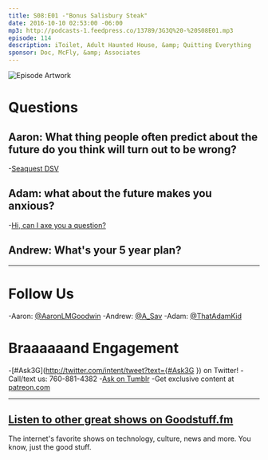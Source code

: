 ```yaml
---
title: S08:E01 -"Bonus Salisbury Steak"
date: 2016-10-10 02:53:00 -06:00
mp3: http://podcasts-1.feedpress.co/13789/3G3Q%20-%20S08E01.mp3
episode: 114
description: iToilet, Adult Haunted House, &amp; Quitting Everything
sponsor: Doc, McFly, &amp; Associates
---
```


![Episode Artwork][1]

# Questions

## Aaron: What thing people often predict about the future do you think will turn out to be wrong?

-[Seaquest DSV][2]

## Adam: what about the future makes you anxious?

-[Hi, can I axe you a question?][3]

## Andrew: What's your 5 year plan?

***

# Follow Us
-Aaron: [@AaronLMGoodwin](http://twitter.com/aaronlmgoodwin)
-Andrew: [@A_Sav](http://twitter.com/a_sav)
-Adam: [@ThatAdamKid](http://twitter.com/thatadamkid)

# Braaaaaand Engagement
-[#Ask3G](http://twitter.com/intent/tweet?text={#Ask3G }) on Twitter!
-Call/text us: 760-881-4382
-[Ask on Tumblr](http://3g3q.co/ask)
-Get exclusive content at [patreon.com](http://www.patreon.com/3g3q)

***

## [Listen to other great shows on Goodstuff.fm](http://goodstuff.fm/)
The internet's favorite shows on technology, culture, news and more. You know, just the good stuff.

[1]: http://l.gdwn.co/YA6S.jpg
[2]: https://www.youtube.com/watch?v=Gg6AsKsPH24
[3]: http://bit.ly/2dtqcAi
